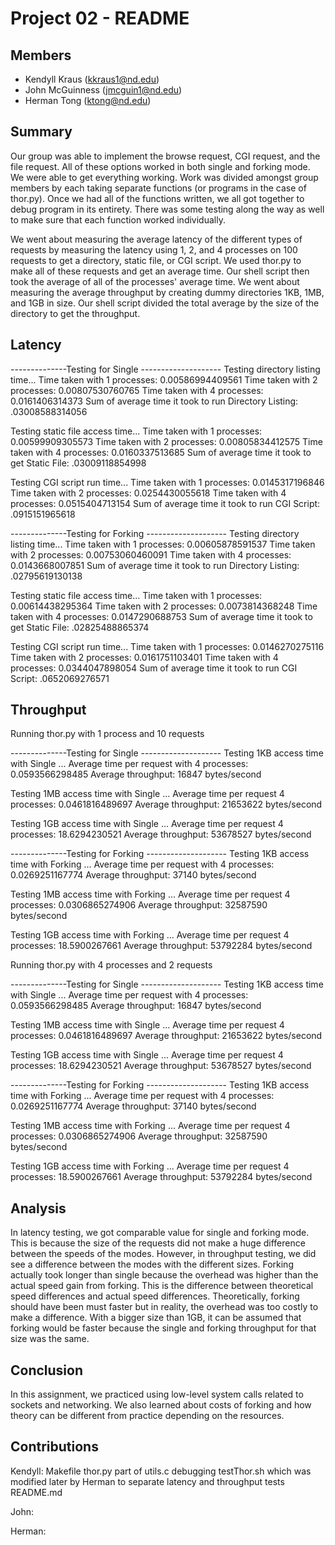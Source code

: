 Project 02 - README
===================

Members
-------

- Kendyll Kraus (kkraus1@nd.edu)
- John McGuinness (jmcguin1@nd.edu)
- Herman Tong (ktong@nd.edu)

Summary
-------
Our group was able to implement the browse request, CGI request, and the file request.  All of these options worked in both single and forking mode.  We were able to get everything working.  Work was divided amongst group members by each taking separate functions (or programs in the case of thor.py).  Once we had all of the functions written, we all got together to debug program in its entirety.  There was some testing along the way as well to make sure that each function worked individually.

We went about measuring the average latency of the different types of requests by measuring the latency using 1, 2, and 4 processes on 100 requests to get a directory, static file, or CGI script.  We used thor.py to make all of these requests and get an average time.  Our shell script then took the average of all of the processes' average time.  We went about measuring the average throughput by creating dummy directories 1KB, 1MB, and 1GB in size.  Our shell script divided the total average by the size of the directory to get the throughput.

Latency
-------
--------------Testing for Single --------------------
Testing directory listing time...
Time taken with 1 processes: 0.00586994409561
Time taken with 2 processes: 0.00807530760765
Time taken with 4 processes: 0.0161406314373
Sum of average time it took to run Directory Listing: .03008588314056


Testing static file access time...
Time taken with 1 processes: 0.00599909305573
Time taken with 2 processes: 0.00805834412575
Time taken with 4 processes: 0.0160337513685
Sum of average time it took to get Static File: .03009118854998


Testing CGI script run time...
Time taken with 1 processes: 0.0145317196846
Time taken with 2 processes: 0.0254430055618
Time taken with 4 processes: 0.0515404713154
Sum of average time it took to run CGI Script: .0915151965618


--------------Testing for Forking --------------------
Testing directory listing time...
Time taken with 1 processes: 0.00605878591537
Time taken with 2 processes: 0.00753060460091
Time taken with 4 processes: 0.0143668007851
Sum of average time it took to run Directory Listing: .02795619130138


Testing static file access time...
Time taken with 1 processes: 0.00614438295364
Time taken with 2 processes: 0.0073814368248
Time taken with 4 processes: 0.0147290688753
Sum of average time it took to get Static File: .02825488865374


Testing CGI script run time...
Time taken with 1 processes: 0.0146270275116
Time taken with 2 processes: 0.0161751103401
Time taken with 4 processes: 0.0344047898054
Sum of average time it took to run CGI Script: .0652069276571


Throughput
----------
Running thor.py with 1 process and 10 requests

--------------Testing for Single --------------------
Testing 1KB access time with Single ...
Average time per request with 4 processes: 0.0593566298485
Average throughput: 16847 bytes/second


Testing 1MB access time with Single ...
Average time per request 4 processes: 0.0461816489697
Average throughput: 21653622 bytes/second


Testing 1GB access time with Single ...
Average time per request 4 processes: 18.6294230521
Average throughput: 53678527 bytes/second

--------------Testing for Forking --------------------
Testing 1KB access time with Forking ...
Average time per request with 4 processes: 0.0269251167774
Average throughput: 37140 bytes/second


Testing 1MB access time with Forking ...
Average time per request 4 processes: 0.0306865274906
Average throughput: 32587590 bytes/second


Testing 1GB access time with Forking ...
Average time per request 4 processes: 18.5900267661
Average throughput: 53792284 bytes/second




Running thor.py with 4 processes and 2 requests

--------------Testing for Single --------------------
Testing 1KB access time with Single ...
Average time per request with 4 processes: 0.0593566298485
Average throughput: 16847 bytes/second


Testing 1MB access time with Single ...
Average time per request 4 processes: 0.0461816489697
Average throughput: 21653622 bytes/second


Testing 1GB access time with Single ...
Average time per request 4 processes: 18.6294230521
Average throughput: 53678527 bytes/second

--------------Testing for Forking --------------------
Testing 1KB access time with Forking ...
Average time per request with 4 processes: 0.0269251167774
Average throughput: 37140 bytes/second


Testing 1MB access time with Forking ...
Average time per request 4 processes: 0.0306865274906
Average throughput: 32587590 bytes/second


Testing 1GB access time with Forking ...
Average time per request 4 processes: 18.5900267661
Average throughput: 53792284 bytes/second

Analysis
--------
In latency testing, we got comparable value for single and forking mode.  This is because the size of the requests did not make a huge difference between the speeds of the modes.  However, in throughput testing, we did see a difference between the modes with the different sizes.  Forking actually took longer than single because the overhead was higher than the actual speed gain from forking.  This is the difference between theoretical speed differences and actual speed differences.  Theoretically, forking should have been must faster but in reality, the overhead was too costly to make a difference.  With a bigger size than 1GB, it can be assumed that forking would be faster because the single and forking throughput for that size was the same.

Conclusion
----------
In this assignment, we practiced using low-level system calls related to sockets and networking.  We also learned about costs of forking and how theory can be different from practice depending on the resources.

Contributions
-------------
Kendyll:
	Makefile
	thor.py
	part of utils.c
	debugging
	testThor.sh which was modified later by Herman to separate latency and throughput tests
	README.md
	
John:

Herman:
